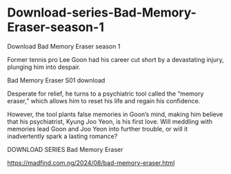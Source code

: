 # Download-series-Bad-Memory-Eraser-season-1

Download Bad Memory Eraser season 1

Former tennis pro Lee Goon had his career cut short by a devastating injury, plunging him into despair.

Bad Memory Eraser S01 download

Desperate for relief, he turns to a psychiatric tool called the “memory eraser,” which allows him to reset his life and regain his confidence.

However, the tool plants false memories in Goon’s mind, making him believe that his psychiatrist, Kyung Joo Yeon, is his first love. Will meddling with memories lead Goon and Joo Yeon into further trouble, or will it inadvertently spark a lasting romance?

DOWNLOAD SERIES Bad Memory Eraser

https://madfind.com.ng/2024/08/bad-memory-eraser.html
